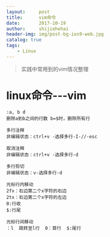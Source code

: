 ```yaml
---
layout:     post
title:      vim命令
date:       2017-10-19
author:     shijiehehai
header-img: img/post-bg-ios9-web.jpg
catalog: true
tags:
    - Linux
---
```


>实践中常用到的vim情况整理



# linux命令---vim

    :a, b d 
    删除a到b之间的行数 b=$时，删除所有行
    
    多行注释
    非编辑状态：ctrl+v -选择多行-I-//-esc
    
    取消注释
    非编辑状态：ctrl+v -选择多行-d
    
    多行剪切
    非编辑状态：v-选择多行-d
    
    光标行内移动
    2fx：右边第二个x字符的右边
    2tx：右边第二个x字符的左边
    0:行收
    $:行尾
    
    光标行间移动
    ：l  跳转至l行  0：首行  $:尾行
    

 

